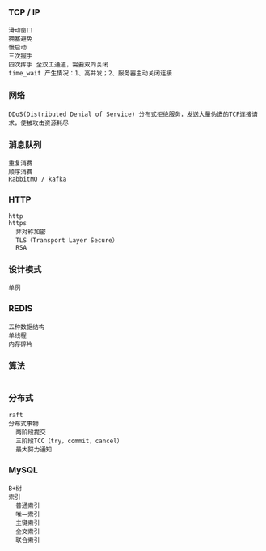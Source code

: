 ### TCP / IP
```
滑动窗口
拥塞避免
慢启动
三次握手
四次挥手 全双工通道，需要双向关闭
time_wait 产生情况：1、高并发；2、服务器主动关闭连接
```
### 网络
```
DDoS(Distributed Denial of Service) 分布式拒绝服务，发送大量伪造的TCP连接请求，使被攻击资源耗尽
```
### 消息队列
```
重复消费
顺序消费
RabbitMQ / kafka
```
### HTTP
```
http
https
  非对称加密
  TLS（Transport Layer Secure）
  RSA
```
### 设计模式
```
单例
```
### REDIS
```
五种数据结构
单线程
内存碎片
```
### 算法
```
```
### 分布式
```
raft
分布式事物
  两阶段提交
  三阶段TCC（try，commit，cancel）
  最大努力通知
```
### MySQL
```
B+树
索引
  普通索引
  唯一索引
  主键索引
  全文索引
  联合索引
```
